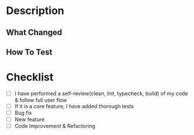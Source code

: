 # Description
<!--
What? 👀
Why? 🧸

Please include a summary of the changes and 
the related issue. Please also include relevant 
motivation and context.

Screenshots (optional, more required)
-->

## What Changed
<!--
How? ⚗️

List any dependencies that were required to change.
-->

## How To Test
<!--
How Reproduce? 🔬
How To Test? 🔐
Describe steps how to test old and new behaviour.
-->

# Checklist
- [ ] I have performed a self-review(clean, lint, typecheck, build) of my code & follow full user flow
- [ ] If it is a core feature, I have added thorough tests
- [ ] Bug fix
- [ ] New feature
- [ ] Code Improvement & Refactoring